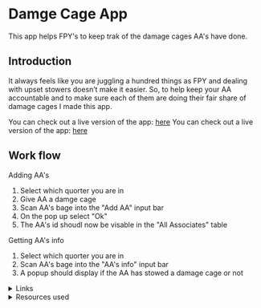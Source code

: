 # Damge Cage App

This app helps FPY's to keep trak of the damage cages AA's have done.

## Introduction

It always feels like you are juggling a hundred things as FPY and dealing with upset stowers doesn’t make it easier. So, to help keep your AA accountable and to make sure each of them are doing their fair share of damage cages I made this app.

You can check out a live version of the app: [here](https://ipulotu.github.io/Damage_Cage_App/DamageCages.html)
You can check out a live version of the app: [here](https://ipulotu.github.io/damgeCageApp/DamageCages.html)

## Work flow

<summary>Adding AA's</summary>

1. Select which quorter you are in
2. Give AA a damge cage
3. Scan AA's bage into the "Add AA" input bar
4. On the pop up select "Ok"
5. The AA's id shoudl now be visable in the "All Associates" table

<summary>Getting AA's info</summary>

1. Select which quorter you are in
2. Scan AA's bage into the "AA's info" input bar
3. A popup should display if the AA has stowed a damage cage or not

<details>
<summary>Links</summary>

* Live version: [Link](https://ipulotu.github.io/Damage_Cage_App/DamageCages.html)
* GitHub repository: [Link](https://github.com/Ipulotu/Damage_Cage_App)

</details>

<details>
<summary>Resources used</summary>

* [Stackoverflow.com](https://stackoverflow.com/)
* [w3schools.com](https://www.w3schools.com/)

</details>
